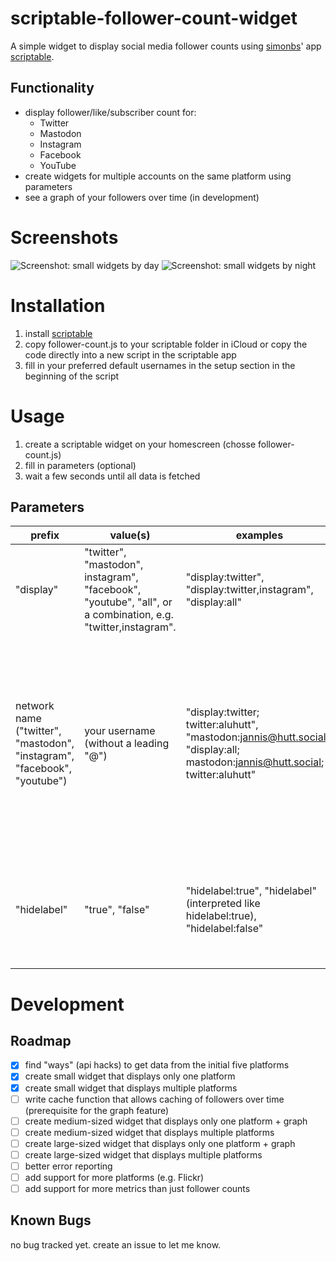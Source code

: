 # scriptable-follower-count-widget
A simple widget to display social media follower counts using [simonbs](https://github.com/simonbs)' app [scriptable](https://scriptable.app).

## Functionality
* display follower/like/subscriber count for:
	* Twitter
	* Mastodon
	* Instagram
	* Facebook
	* YouTube
* create widgets for multiple accounts on the same platform using parameters
* see a graph of your followers over time (in development)

# Screenshots
![Screenshot: small widgets by day](screenshots/widgets_small_daytime.png)
![Screenshot: small widgets by night](screenshots/widgets_small_nighttime.png)

# Installation
1. install [scriptable](https://scriptable.app)
2. copy follower-count.js to your scriptable folder in iCloud or copy the code directly into a new script in the scriptable app
3. fill in your preferred default usernames in the setup section in the beginning of the script

# Usage
1. create a scriptable widget on your homescreen (chosse follower-count.js)
2. fill in parameters (optional)
3. wait a few seconds until all data is fetched

## Parameters
| **prefix**                                                               | **value(s)**                                                                                                 | **examples**                                                                                                                   | **explanation**                                                                                                                                                                         |
|--------------------------------------------------------------------------|--------------------------------------------------------------------------------------------------------------|--------------------------------------------------------------------------------------------------------------------------------|-----------------------------------------------------------------------------------------------------------------------------------------------------------------------------------------|
| "display"                                                                | "twitter", "mastodon", instagram", "facebook", "youtube", "all", or a combination, e.g. "twitter,instagram". | "display:twitter", "display:twitter,instagram", "display:all"                                                                  | choose social network(s) to display (optional; default: all)                                                                                                                            |
| network name ("twitter", "mastodon", "instagram", "facebook", "youtube") | your username (without a leading "@")                                                                        | "display:twitter; twitter:aluhutt", "mastodon:jannis@hutt.social", "display:all; mastodon:jannis@hutt.social; twitter:aluhutt" | overwrite username(s) (optional; overwrites default usernames in the config section below). this allows you to create widgets for different accounts on the same social media platform. |
| "hidelabel"                                                              | "true", "false"                                                                                              | "hidelabel:true", "hidelabel" (interpreted like hidelabel:true), "hidelabel:false"                                             | hide "Followers" / "Subscribers" label (optional; default: set in the script's setup section)                                                                                           |

# Development 
## Roadmap
- [x] find "ways" (api hacks) to get data from the initial five platforms
- [x] create small widget that displays only one platform
- [x] create small widget that displays multiple platforms
- [ ] write cache function that allows caching of followers over time (prerequisite for the graph feature)
- [ ] create medium-sized widget that displays only one platform + graph
- [ ] create medium-sized widget that displays multiple platforms
- [ ] create large-sized widget that displays only one platform + graph
- [ ] create large-sized widget that displays multiple platforms
- [ ] better error reporting
- [ ] add support for more platforms (e.g. Flickr)
- [ ] add support for more metrics than just follower counts

## Known Bugs
no bug tracked yet. create an issue to let me know.
